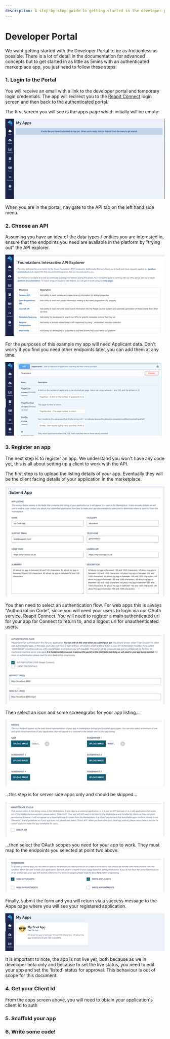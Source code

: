 ```yaml
---
description: A step-by-step guide to getting started in the developer portal
---
```


# Developer Portal

We want getting started with the Developer Portal to be as frictionless as possible. There is a lot of detail in the documentation for advanced concepts but to get started in as little as 5mins with an authenticated marketplace app, you just need to follow these steps:

### 1. Login to the Portal

You will receive an email with a link to the developer portal and temporary login credentials. The app will redirect you to the [Reapit Connect](reapit-connect.md) login screen and then back to the authenticated portal. 

The first screen you will see is the apps page which initially will be empty:

![](../.gitbook/assets/screenshot-2020-02-16-at-13.33.56.png)

When you are in the portal, navigate to the API tab on the left hand side menu. 

### 2. Choose an API

Assuming you have an idea of the data types / entities you are interested in, ensure that the endpoints you need are available in the platform by "trying out" the API explorer. 

![](../.gitbook/assets/screenshot-2020-02-16-at-13.42.53.png)

For the purposes of this example my app will need Applicant data. Don't worry if you find you need other endpoints later, you can add them at any time.

![](../.gitbook/assets/screenshot-2020-02-16-at-13.43.21.png)

### 3. Register an app

The next step is to register an app. We understand you won't have any code yet, this is all about setting up a client to work with the API.

The first step is to upload the listing details of your app. Eventually they will be the client facing details of your application in the marketplace.

![](../.gitbook/assets/screenshot-2020-02-16-at-13.40.23.png)

You then need to select an authentication flow. For web apps this is always "Authorization Code", since you will need your users to login via our OAuth service, Reapit Connect. You will need to register a main authenticated url for your app for Connect to return to, and a logout url for unauthenticated users.

![](../.gitbook/assets/screenshot-2020-02-16-at-13.40.37.png)

Then select an icon and some screengrabs for your app listing...

![](../.gitbook/assets/screenshot-2020-02-16-at-13.40.48%20%281%29.png)

...this step is for server side apps only and should be skipped...

![](../.gitbook/assets/screenshot-2020-02-16-at-13.41.05.png)

...then select the OAuth scopes you need for your app to work. They must map to the endpoints you selected at point two above.

![](../.gitbook/assets/screenshot-2020-02-16-at-13.41.15.png)

Finally, submit the form and you will return via a success message to the Apps page where you will see your registered application.

![](../.gitbook/assets/screenshot-2020-02-16-at-13.44.57.png)

It is important to note, the app is not live yet, both because as we in developer beta only and because to set the live status, you need to edit your app and set the 'listed' status for approval. This behaviour is out of scope for this document.

### 4. Get your Client Id

From the apps screen above, you will need to obtain your application's client id to auth

### 5. Scaffold your app



### **6. Write some code!**



